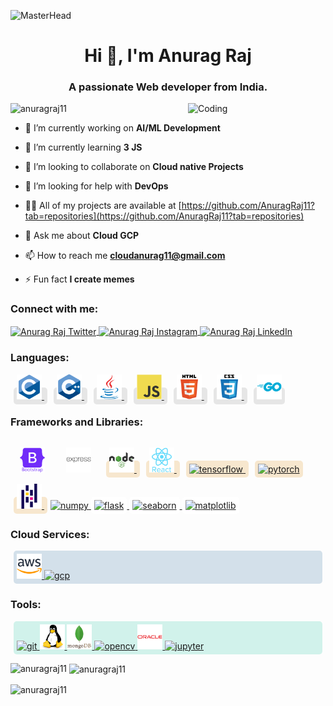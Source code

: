 ![MasterHead](https://firebasestorage.googleapis.com/v0/b/flexi-coding.appspot.com/o/dempgi7-520f8d5f-63d4-4453-8822-dbc149ae27f8.gif?alt=media&token=91c0c7b2-93c3-4029-b011-1a8703c5730d) 
<h1 align="center">Hi 👋, I'm Anurag Raj</h1>
<h3 align="center">A passionate Web developer from India.</h3> 
<img align="right" alt="Coding"  src="https://github.com/7oSkaaa/7oSkaaa/blob/main/Images/about_me.gif?raw=true" alt="About Me GIF" width="220px">
<p align="left"> <img src="https://komarev.com/ghpvc/?username=anuragraj11&label=Profile%20views&color=0e75b6&style=flat" alt="anuragraj11" /> </p>  

- 🔭 I’m currently working on **AI/ML Development**

- 🌱 I’m currently learning **3 JS**  

- 👯 I’m looking to collaborate on **Cloud native Projects** 
 
- 🤝 I’m looking for help with **DevOps** 

- 👨‍💻 All of my projects are available at [https://github.com/AnuragRaj11?tab=repositories](https://github.com/AnuragRaj11?tab=repositories)

- 💬 Ask me about **Cloud GCP**

- 📫 How to reach me **cloudanurag11@gmail.com**

- ⚡ Fun fact **I create memes**

<h3 align="left">Connect with me:</h3>
<p align="left">
    <a href="https://x.com/AnuragR11_?t=UnZUxUoxL_TMtob074vuPQ&s=09" target="blank">
        <img align="center" src="https://img.shields.io/badge/Twitter-%231DA1F2.svg?logo=Twitter&logoColor=white" alt="Anurag Raj Twitter" />
    </a>
    <a href="https://www.instagram.com/anuragraj_11?igsh=MW5hejFsenpyN3MyeQ==" target="blank">
        <img align="center" src="https://img.shields.io/badge/Instagram-%23E4405F.svg?logo=Instagram&logoColor=white" alt="Anurag Raj Instagram" />
    </a>
    <a href="https://www.linkedin.com/in/anurag-raj-150aa3227" target="blank">
        <img align="center" src="https://img.shields.io/badge/LinkedIn-%230077B5.svg?logo=linkedin&logoColor=white" alt="Anurag Raj LinkedIn" />
    </a>
</p>

### Languages:
<p align="left">
    <a href="https://www.cprogramming.com/" target="_blank" rel="noreferrer" style="background-color: #E6E6E6; padding: 5px; border-radius: 5px; margin: 5px;">
        <img src="https://raw.githubusercontent.com/devicons/devicon/master/icons/c/c-original.svg" alt="c" width="40" height="40"/>
    </a>
    <a href="https://www.w3schools.com/cpp/" target="_blank" rel="noreferrer" style="background-color: #E6E6E6; padding: 5px; border-radius: 5px; margin: 5px;">
        <img src="https://raw.githubusercontent.com/devicons/devicon/master/icons/cplusplus/cplusplus-original.svg" alt="cplusplus" width="40" height="40"/>
    </a>
    <a href="https://www.java.com" target="_blank" rel="noreferrer" style="background-color: #E6E6E6; padding: 5px; border-radius: 5px; margin: 5px;">
        <img src="https://raw.githubusercontent.com/devicons/devicon/master/icons/java/java-original.svg" alt="java" width="40" height="40"/>
    </a>
    <a href="https://developer.mozilla.org/en-US/docs/Web/JavaScript" target="_blank" rel="noreferrer" style="background-color: #E6E6E6; padding: 5px; border-radius: 5px; margin: 5px;">
        <img src="https://raw.githubusercontent.com/devicons/devicon/master/icons/javascript/javascript-original.svg" alt="javascript" width="40" height="40"/>
    </a>
    <a href="https://www.w3schools.com/html/" target="_blank" rel="noreferrer" style="background-color: #E6E6E6; padding: 5px; border-radius: 5px; margin: 5px;">
        <img src="https://raw.githubusercontent.com/devicons/devicon/master/icons/html5/html5-original-wordmark.svg" alt="html5" width="40" height="40"/>
    </a>
    <a href="https://www.w3schools.com/css/" target="_blank" rel="noreferrer" style="background-color: #E6E6E6; padding: 5px; border-radius: 5px; margin: 5px;">
        <img src="https://raw.githubusercontent.com/devicons/devicon/master/icons/css3/css3-original-wordmark.svg" alt="css3" width="40" height="40"/>
    </a>
    <a href="https://golang.org/" target="_blank" rel="noreferrer" style="background-color: #E6E6E6; padding: 5px; border-radius: 5px; margin: 5px;">
        <img src="https://raw.githubusercontent.com/devicons/devicon/master/icons/go/go-original-wordmark.svg" alt="golang" width="40" height="40"/>
    </a>
</p>

  
   ### Frameworks and Libraries:

  <P></P>
   <a href="https://getbootstrap.com" target="_blank" rel="noreferrer" style="background-color: #white; display: inline-block; padding: 10px; border-radius: 5px; margin: 5px;">
    <img src="https://raw.githubusercontent.com/devicons/devicon/master/icons/bootstrap/bootstrap-plain-wordmark.svg" alt="bootstrap" width="40" height="40"/>
</a>

<a href="https://expressjs.com" target="_blank" rel="noreferrer" style="background-color: #white; display: inline-block; padding: 10px; border-radius: 5px; margin: 5px;">
    <img src="https://raw.githubusercontent.com/devicons/devicon/master/icons/express/express-original-wordmark.svg" alt="express" width="40" height="40"/>
</a>
    <a href="https://nodejs.org" target="_blank" rel="noreferrer" style="background-color: #F7E7CE; padding: 5px; border-radius: 5px; margin: 5px;">
        <img src="https://raw.githubusercontent.com/devicons/devicon/master/icons/nodejs/nodejs-original-wordmark.svg" alt="nodejs" width="40" height="40"/>
    </a>
    <a href="https://reactjs.org/" target="_blank" rel="noreferrer" style="background-color: #F7E7CE; padding: 5px; border-radius: 5px; margin: 5px;">
        <img src="https://raw.githubusercontent.com/devicons/devicon/master/icons/react/react-original-wordmark.svg" alt="react" width="40" height="40"/>
    </a>
    <a href="https://www.tensorflow.org" target="_blank" rel="noreferrer" style="background-color: #F7E7CE; padding: 5px; border-radius: 5px; margin: 5px;">
        <img src="https://www.vectorlogo.zone/logos/tensorflow/tensorflow-icon.svg" alt="tensorflow" width="40" height="40"/>
    </a>
    <a href="https://pytorch.org/" target="_blank" rel="noreferrer" style="background-color: #F7E7CE; padding: 5px; border-radius: 5px; margin: 5px;">
        <img src="https://www.vectorlogo.zone/logos/pytorch/pytorch-icon.svg" alt="pytorch" width="40" height="40"/>
    </a>
    <a href="https://pandas.pydata.org/" target="_blank" rel="noreferrer" style="background-color: #F7E7CE; padding: 5px; border-radius: 5px; margin: 5px;">
        <img src="https://raw.githubusercontent.com/devicons/devicon/2ae2a900d2f041da66e950e4d48052658d850630/icons/pandas/pandas-original.svg" alt="pandas" width="40" height="40"/>
    </a>
    <a href="https://numpy.org/" target="_blank" rel="noreferrer">
    <img src="https://www.vectorlogo.zone/logos/numpy/numpy-icon.svg" alt="numpy" width="40" height="40"/>
</a>
<a href="https://flask.palletsprojects.com/" target="_blank" rel="noreferrer">
    <img src="https://upload.wikimedia.org/wikipedia/commons/3/3c/Flask_logo.svg" alt="flask" width="100" height="40" style="background-color: white; padding: 5px; border-radius: 5px;"/>
</a>
<a href="https://seaborn.pydata.org/" target="_blank" rel="noreferrer">
    <img src="https://seaborn.pydata.org/_static/logo-wide-lightbg.svg" alt="seaborn" width="100" height="40" style="background-color: white; padding: 5px; border-radius: 5px;"/>
</a>
<a href="https://matplotlib.org/" target="_blank" rel="noreferrer">
    <img src="https://upload.wikimedia.org/wikipedia/commons/0/01/Created_with_Matplotlib-logo.svg" alt="matplotlib" width="80" height="40" style="background-color: white; padding: 5px; border-radius: 5px;"/>
</a>
    
### Cloud Services:

<div style="background-color: #D3E0EA; padding: 5px; border-radius: 5px; margin: 5px;">
    <a href="https://aws.amazon.com" target="_blank" rel="noreferrer">
        <img src="https://raw.githubusercontent.com/devicons/devicon/master/icons/amazonwebservices/amazonwebservices-original-wordmark.svg" alt="aws" width="40" height="40"/>
    </a>
    <a href="https://cloud.google.com" target="_blank" rel="noreferrer">
        <img src="https://www.vectorlogo.zone/logos/google_cloud/google_cloud-icon.svg" alt="gcp" width="40" height="40"/>
    </a>
</div>
    
   ### Tools:

<div style="background-color: #D1F2EB; padding: 5px; border-radius: 5px; margin: 5px;">
    <a href="https://git-scm.com/" target="_blank" rel="noreferrer">
        <img src="https://www.vectorlogo.zone/logos/git-scm/git-scm-icon.svg" alt="git" width="40" height="40"/>
    </a>
    <a href="https://www.linux.org/" target="_blank" rel="noreferrer">
        <img src="https://raw.githubusercontent.com/devicons/devicon/master/icons/linux/linux-original.svg" alt="linux" width="40" height="40"/>
    </a>
    <a href="https://www.mongodb.com/" target="_blank" rel="noreferrer">
        <img src="https://raw.githubusercontent.com/devicons/devicon/master/icons/mongodb/mongodb-original-wordmark.svg" alt="mongodb" width="40" height="40"/>
    </a>
    <a href="https://opencv.org/" target="_blank" rel="noreferrer">
        <img src="https://www.vectorlogo.zone/logos/opencv/opencv-icon.svg" alt="opencv" width="40" height="40"/>
    </a>
    <a href="https://www.oracle.com/" target="_blank" rel="noreferrer">
        <img src="https://raw.githubusercontent.com/devicons/devicon/master/icons/oracle/oracle-original.svg" alt="oracle" width="40" height="40"/>
    </a>
 <a href="https://jupyter.org/" target="_blank" rel="noreferrer">
    <img src="https://www.vectorlogo.zone/logos/jupyter/jupyter-icon.svg" alt="jupyter" width="40" height="40"/>
</a>
</div>
</p>
<p><img align="left" src="https://github-readme-stats.vercel.app/api/top-langs?username=anuragraj11&theme=aura&show_icons=true&locale=en&layout=compact" alt="anuragraj11" /></p>

<p>&nbsp;<img align="center" src="https://github-readme-stats.vercel.app/api?username=anuragraj11&theme=neon&show_icons=true&locale=en" alt="anuragraj11" /></p>

<p><img align="center" src="https://github-readme-streak-stats.herokuapp.com/?user=anuragraj11&theme=dark&" alt="anuragraj11" /></p>
